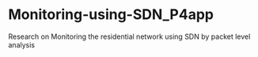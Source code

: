 # Monitoring-using-SDN_P4app
Research on Monitoring the residential network using SDN by packet level analysis
